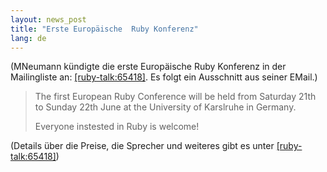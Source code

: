 ```yaml
---
layout: news_post
title: "Erste Europäische  Ruby Konferenz"
lang: de
---
```


(MNeumann kündigte die erste Europäische Ruby Konferenz in der
Mailingliste an: [\[ruby-talk:65418\]][1]. Es folgt ein Ausschnitt aus
seiner EMail.)

> The first European Ruby Conference will be held from Saturday 21th to
> Sunday 22th June at the University of Karslruhe in Germany.
> 
> Everyone instested in Ruby is welcome!

(Details über die Preise, die Sprecher und weiteres gibt es unter
[\[ruby-talk:65418\]][1])



[1]: http://blade.nagaokaut.ac.jp/cgi-bin/scat.rb/ruby/ruby-talk/65418 
